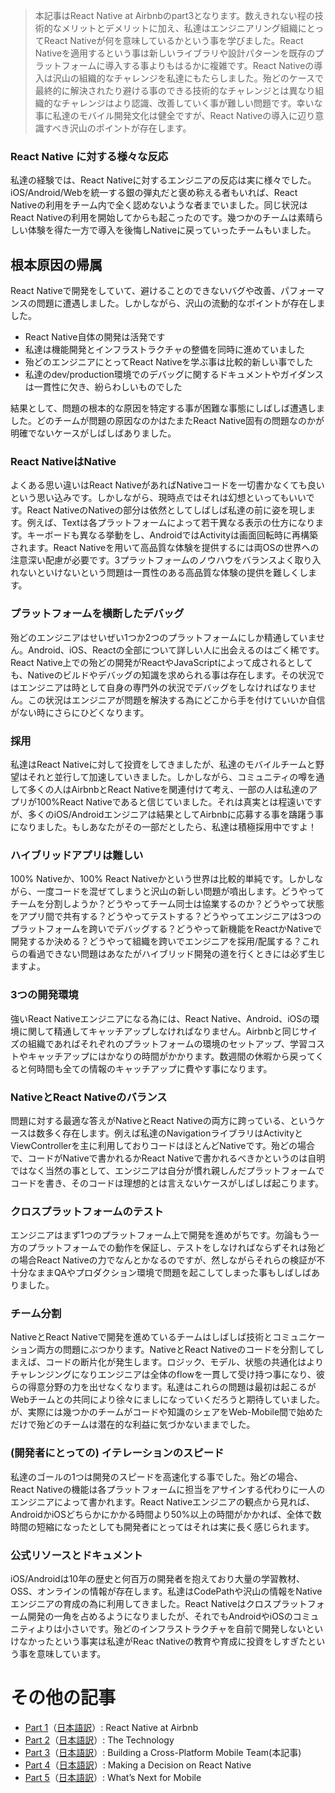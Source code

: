 > 本記事はReact Native at Airbnbのpart3となります。数えきれない程の技術的なメリットとデメリットに加え、私達はエンジニアリング組織にとってReact Nativeが何を意味しているかという事を学びました。React Nativeを適用するという事は新しいライブラリや設計パターンを既存のプラットフォームに導入する事よりもはるかに複雑です。React Nativeの導入は沢山の組織的なチャレンジを私達にもたらしました。殆どのケースで最終的に解決されたり避ける事のできる技術的なチャレンジとは異なり組織的なチャレンジはより認識、改善していく事が難しい問題です。幸いな事に私達のモバイル開発文化は健全ですが、React Nativeの導入に辺り意識すべき沢山のポイントが存在します。

### React Native に対する様々な反応

私達の経験では、React Nativeに対するエンジニアの反応は実に様々でした。iOS/Android/Webを統一する銀の弾丸だと褒め称える者もいれば、React Nativeの利用をチーム内で全く認めないような者までいました。同じ状況はReact Nativeの利用を開始してからも起こったのです。幾つかのチームは素晴らしい体験を得た一方で導入を後悔しNativeに戻っていったチームもいました。

## 根本原因の帰属

React Nativeで開発をしていて、避けることのできないバグや改善、パフォーマンスの問題に遭遇しました。しかしながら、沢山の流動的なポイントが存在しました。

- React Native自体の開発は活発です
- 私達は機能開発とインフラストラクチャの整備を同時に進めていました
- 殆どのエンジニアにとってReact Nativeを学ぶ事は比較的新しい事でした
- 私達のdev/production環境でのデバッグに関するドキュメントやガイダンスは一貫性に欠き、紛らわしいものでした

結果として、問題の根本的な原因を特定する事が困難な事態にしばしば遭遇しました。どのチームが問題の原因なのかはたまたReact Native固有の問題なのかが明確でないケースがしばしばありました。

### React NativeはNative

よくある思い違いはReact NativeがあればNativeコードを一切書かなくても良いという思い込みです。しかしながら、現時点ではそれは幻想といってもいいです。React NativeのNativeの部分は依然としてしばしば私達の前に姿を現します。例えば、Textは各プラットフォームによって若干異なる表示の仕方になります。キーボードも異なる挙動をし、AndroidではActivityは画面回転時に再構築されます。React Nativeを用いて高品質な体験を提供するには両OSの世界への注意深い配慮が必要です。3プラットフォームのノウハウをバランスよく取り入れないといけないという問題は一貫性のある高品質な体験の提供を難しくします。

### プラットフォームを横断したデバッグ

殆どのエンジニアはせいぜい1つか2つのプラットフォームにしか精通していません。Android、iOS、Reactの全部について詳しい人に出会えるのはごく稀です。React Native上での殆どの開発がReactやJavaScriptによって成されるとしても、Nativeのビルドやデバッグの知識を求められる事は存在します。その状況ではエンジニアは時として自身の専門外の状況でデバッグをしなければなりません。この状況はエンジニアが問題を解決する為にどこから手を付けていいか自信がない時にさらにひどくなります。

### 採用

私達はReact Nativeに対して投資をしてきましたが、私達のモバイルチームと野望はそれと並行して加速していきました。しかしながら、コミュニティの噂を通して多くの人はAirbnbとReact Nativeを関連付けて考え、一部の人は私達のアプリが100%React Nativeであると信じていました。それは真実とは程遠いですが、多くのiOS/Androidエンジニアは結果としてAirbnbに応募する事を躊躇う事になりました。もしあなたがその一部だとしたら、私達は積極採用中ですよ！

### ハイブリッドアプリは難しい

100% Nativeか、100% React Nativeかという世界は比較的単純です。しかしながら、一度コードを混ぜてしまうと沢山の新しい問題が噴出します。どうやってチームを分割しようか？どうやってチーム同士は協業するのか？どうやって状態をアプリ間で共有する？どうやってテストする？どうやってエンジニアは3つのプラットフォームを跨いでデバッグする？どうやって新機能をReactかNativeで開発するか決める？どうやって組織を跨いでエンジニアを採用/配属する？これらの看過できない問題はあなたがハイブリッド開発の道を行くときには必ず生じますよ。

### 3つの開発環境

強いReact Nativeエンジニアになる為には、React Native、Android、iOSの環境に関して精通してキャッチアップしなければなりません。Airbnbと同じサイズの組織であればそれぞれのプラットフォームの環境のセットアップ、学習コストやキャッチアップにはかなりの時間がかかります。数週間の休暇から戻ってくると何時間も全ての情報のキャッチアップに費やす事になります。

### NativeとReact Nativeのバランス

問題に対する最適な答えがNativeとReact Nativeの両方に跨っている、というケースは数多く存在します。例えば私達のNavigationライブラリはActivityとViewControllerを主に利用しておりコードはほとんどNativeです。殆どの場合で、コードがNativeで書かれるかReact Nativeで書かれるべきかというのは自明ではなく当然の事として、エンジニアは自分が慣れ親しんだプラットフォームでコードを書き、そのコードは理想的とは言えないケースがしばしば起こります。

### クロスプラットフォームのテスト

エンジニアはまず1つのプラットフォーム上で開発を進めがちです。勿論もう一方のプラットフォームでの動作を保証し、テストをしなければならずそれは殆どの場合React Nativeの力でなんとかなるのですが、然しながらそれらの検証が不十分なままQAやプロダクション環境で問題を起こしてしまった事もしばしばありました。

### チーム分割

NativeとReact Nativeで開発を進めているチームはしばしば技術とコミュニケーション両方の問題にぶつかります。NativeとReact Nativeのコードを分割してしまえば、コードの断片化が発生します。ロジック、モデル、状態の共通化はよりチャレンジングになりエンジニアは全体のflowを一貫して受け持つ事になり、彼らの得意分野の力を出せなくなります。私達はこれらの問題は最初は起こるがWebチームとの共同により徐々にましになっていくだろうと期待していました。が、実際には幾つかのチームがコードや知識のシェアをWeb-Mobile間で始めただけで殆どのチームは潜在的な利益に気づかないままでした。

### (開発者にとっての) イテレーションのスピード

私達のゴールの1つは開発のスピードを高速化する事でした。殆どの場合、React Nativeの機能は各プラットフォームに担当をアサインする代わりに一人のエンジニアによって書かれます。React Nativeエンジニアの観点から見れば、AndroidかiOSどちらかにかかる時間より50%以上の時間がかかれば、全体で数時間の短縮になったとしても開発者にとってはそれは実に長く感じられます。

### 公式リソースとドキュメント

iOS/Androidは10年の歴史と何百万の開発者を抱えており大量の学習教材、OSS、オンラインの情報が存在します。私達はCodePathや沢山の情報をNativeエンジニアの育成の為に利用してきました。React Nativeはクロスプラットフォーム開発の一角を占めるようになりましたが、それでもAndroidやiOSのコミュニティよりは小さいです。殆どのインフラストラクチャを自前で開発しないといけなかったという事実は私達がReac tNativeの教育や育成に投資をしすぎたという事を意味しています。

# その他の記事
- [Part 1](https://medium.com/airbnb-engineering/react-native-at-airbnb-f95aa460be1c)（[日本語訳](https://github.com/react-native-jp/react-native-at-airbnb-jp-translation/blob/master/1-alt-react-native-at-airbnb.md)）: React Native at Airbnb
- [Part 2](https://medium.com/airbnb-engineering/react-native-at-airbnb-the-technology-dafd0b43838)（[日本語訳](https://github.com/react-native-jp/react-native-at-airbnb-jp-translation/blob/master/2-react-native-at-airbnb-the-technology.md)）: The Technology
- [Part 3](https://medium.com/airbnb-engineering/building-a-cross-platform-mobile-team-3e1837b40a88)（[日本語訳](https://github.com/react-native-jp/react-native-at-airbnb-jp-translation/blob/master/3-building-a-cross-platform-mobile-team.md)）: Building a Cross-Platform Mobile Team(本記事)
- [Part 4](https://medium.com/airbnb-engineering/sunsetting-react-native-1868ba28e30a)（[日本語訳](https://github.com/react-native-jp/react-native-at-airbnb-jp-translation/blob/master/4-sunsetting-react-native.md)）: Making a Decision on React Native
- [Part 5](https://medium.com/airbnb-engineering/whats-next-for-mobile-at-airbnb-5e71618576ab)（[日本語訳](https://github.com/react-native-jp/react-native-at-airbnb-jp-translation/blob/master/5-what%E2%80%99s-next-for-mobile-at-airbnb.md)）: What’s Next for Mobile
